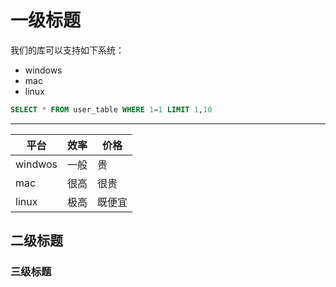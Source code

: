# 一级标题
我们的库可以支持如下系统：
- windows
- mac
- linux

```sql
SELECT * FROM user_table WHERE 1=1 LIMIT 1,10
```

---

|平台|效率|价格|
|---|---|---|
|windwos|一般|贵|
|mac|很高|很贵|
|linux|极高|既便宜|

## 二级标题
### 三级标题
